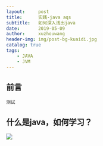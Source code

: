 ```yaml
---
layout:     post
title:      实践-java aqs
subtitle:   如何深入浅出java
date:       2019-05-09
author:     xuzhouwang
header-img: img/post-bg-kuaidi.jpg
catalog: true
tags:
    - JAVA
    - JVM
---
```


## 前言

    测试

## 什么是java，如何学习？

![](https://upload-images.jianshu.io/upload_images/4933701-d42020a0c96616eb.png?imageMogr2/auto-orient/strip%7CimageView2/2/w/385/format/webp)
